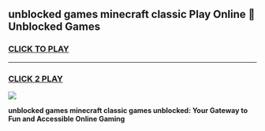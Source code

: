 
## unblocked games minecraft classic Play Online 👋 Unblocked Games
<h3>
<a href="https://premium.freeplayer.one?title=unblocked_games_minecraft_classic&ref=19F">CLICK TO PLAY</a></h3>
<hr>

<h3>
<a href="https://premium.freeplayer.one?title=unblocked_games_minecraft_classic&ref=19F">CLICK 2 PLAY</a>
  
</h3>

<a href="https://premium.freeplayer.one?title=unblocked_games_minecraft_classic&ref=19F"><img src="https://clearcache.store/games.png"></a>


**unblocked games minecraft classic games unblocked: Your Gateway to Fun and Accessible Online Gaming**
